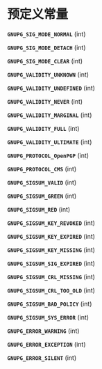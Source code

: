 预定义常量
==========

**`GNUPG_SIG_MODE_NORMAL`** (<span class="type">int</span>)  
<span class="simpara"> </span>

**`GNUPG_SIG_MODE_DETACH`** (<span class="type">int</span>)  
<span class="simpara"> </span>

**`GNUPG_SIG_MODE_CLEAR`** (<span class="type">int</span>)  
<span class="simpara"> </span>

**`GNUPG_VALIDITY_UNKNOWN`** (<span class="type">int</span>)  
<span class="simpara"> </span>

**`GNUPG_VALIDITY_UNDEFINED`** (<span class="type">int</span>)  
<span class="simpara"> </span>

**`GNUPG_VALIDITY_NEVER`** (<span class="type">int</span>)  
<span class="simpara"> </span>

**`GNUPG_VALIDITY_MARGINAL`** (<span class="type">int</span>)  
<span class="simpara"> </span>

**`GNUPG_VALIDITY_FULL`** (<span class="type">int</span>)  
<span class="simpara"> </span>

**`GNUPG_VALIDITY_ULTIMATE`** (<span class="type">int</span>)  
<span class="simpara"> </span>

**`GNUPG_PROTOCOL_OpenPGP`** (<span class="type">int</span>)  
<span class="simpara"> </span>

**`GNUPG_PROTOCOL_CMS`** (<span class="type">int</span>)  
<span class="simpara"> </span>

**`GNUPG_SIGSUM_VALID`** (<span class="type">int</span>)  
<span class="simpara"> </span>

**`GNUPG_SIGSUM_GREEN`** (<span class="type">int</span>)  
<span class="simpara"> </span>

**`GNUPG_SIGSUM_RED`** (<span class="type">int</span>)  
<span class="simpara"> </span>

**`GNUPG_SIGSUM_KEY_REVOKED`** (<span class="type">int</span>)  
<span class="simpara"> </span>

**`GNUPG_SIGSUM_KEY_EXPIRED`** (<span class="type">int</span>)  
<span class="simpara"> </span>

**`GNUPG_SIGSUM_KEY_MISSING`** (<span class="type">int</span>)  
<span class="simpara"> </span>

**`GNUPG_SIGSUM_SIG_EXPIRED`** (<span class="type">int</span>)  
<span class="simpara"> </span>

**`GNUPG_SIGSUM_CRL_MISSING`** (<span class="type">int</span>)  
<span class="simpara"> </span>

**`GNUPG_SIGSUM_CRL_TOO_OLD`** (<span class="type">int</span>)  
<span class="simpara"> </span>

**`GNUPG_SIGSUM_BAD_POLICY`** (<span class="type">int</span>)  
<span class="simpara"> </span>

**`GNUPG_SIGSUM_SYS_ERROR`** (<span class="type">int</span>)  
<span class="simpara"> </span>

**`GNUPG_ERROR_WARNING`** (<span class="type">int</span>)  
<span class="simpara"> </span>

**`GNUPG_ERROR_EXCEPTION`** (<span class="type">int</span>)  
<span class="simpara"> </span>

**`GNUPG_ERROR_SILENT`** (<span class="type">int</span>)  
<span class="simpara"> </span>
